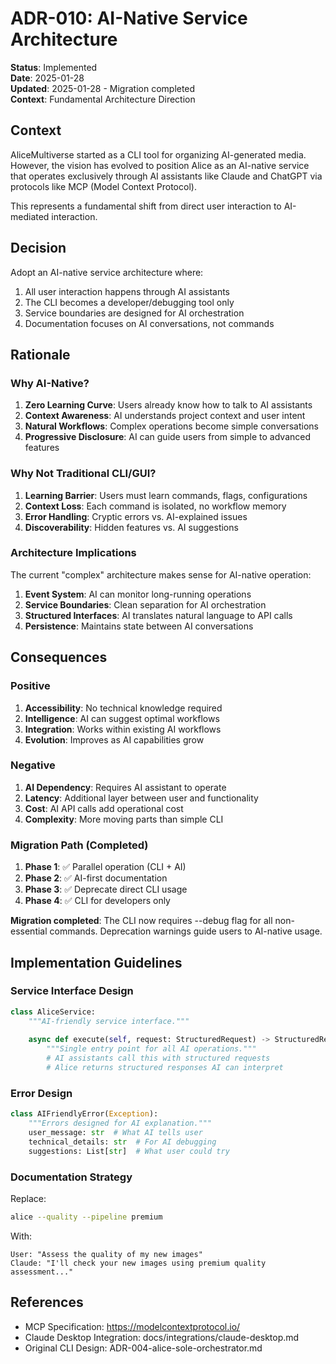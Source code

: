 # ADR-010: AI-Native Service Architecture

**Status**: Implemented  
**Date**: 2025-01-28  
**Updated**: 2025-01-28 - Migration completed  
**Context**: Fundamental Architecture Direction

## Context

AliceMultiverse started as a CLI tool for organizing AI-generated media. However, the vision has evolved to position Alice as an AI-native service that operates exclusively through AI assistants like Claude and ChatGPT via protocols like MCP (Model Context Protocol).

This represents a fundamental shift from direct user interaction to AI-mediated interaction.

## Decision

Adopt an AI-native service architecture where:
1. All user interaction happens through AI assistants
2. The CLI becomes a developer/debugging tool only
3. Service boundaries are designed for AI orchestration
4. Documentation focuses on AI conversations, not commands

## Rationale

### Why AI-Native?

1. **Zero Learning Curve**: Users already know how to talk to AI assistants
2. **Context Awareness**: AI understands project context and user intent
3. **Natural Workflows**: Complex operations become simple conversations
4. **Progressive Disclosure**: AI can guide users from simple to advanced features

### Why Not Traditional CLI/GUI?

1. **Learning Barrier**: Users must learn commands, flags, configurations
2. **Context Loss**: Each command is isolated, no workflow memory
3. **Error Handling**: Cryptic errors vs. AI-explained issues
4. **Discoverability**: Hidden features vs. AI suggestions

### Architecture Implications

The current "complex" architecture makes sense for AI-native operation:

1. **Event System**: AI can monitor long-running operations
2. **Service Boundaries**: Clean separation for AI orchestration
3. **Structured Interfaces**: AI translates natural language to API calls
4. **Persistence**: Maintains state between AI conversations

## Consequences

### Positive

1. **Accessibility**: No technical knowledge required
2. **Intelligence**: AI can suggest optimal workflows
3. **Integration**: Works within existing AI workflows
4. **Evolution**: Improves as AI capabilities grow

### Negative

1. **AI Dependency**: Requires AI assistant to operate
2. **Latency**: Additional layer between user and functionality
3. **Cost**: AI API calls add operational cost
4. **Complexity**: More moving parts than simple CLI

### Migration Path (Completed)

1. **Phase 1**: ✅ Parallel operation (CLI + AI)
2. **Phase 2**: ✅ AI-first documentation
3. **Phase 3**: ✅ Deprecate direct CLI usage
4. **Phase 4**: ✅ CLI for developers only

**Migration completed**: The CLI now requires --debug flag for all non-essential commands. Deprecation warnings guide users to AI-native usage.

## Implementation Guidelines

### Service Interface Design

```python
class AliceService:
    """AI-friendly service interface."""
    
    async def execute(self, request: StructuredRequest) -> StructuredResponse:
        """Single entry point for all AI operations."""
        # AI assistants call this with structured requests
        # Alice returns structured responses AI can interpret
```

### Error Design

```python
class AIFriendlyError(Exception):
    """Errors designed for AI explanation."""
    user_message: str  # What AI tells user
    technical_details: str  # For AI debugging
    suggestions: List[str]  # What user could try
```

### Documentation Strategy

Replace:
```bash
alice --quality --pipeline premium
```

With:
```
User: "Assess the quality of my new images"
Claude: "I'll check your new images using premium quality assessment..."
```

## References

- MCP Specification: https://modelcontextprotocol.io/
- Claude Desktop Integration: docs/integrations/claude-desktop.md
- Original CLI Design: ADR-004-alice-sole-orchestrator.md